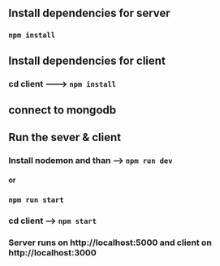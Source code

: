 ## Install dependencies for server

### `npm install`

## Install dependencies for client

### cd client ---> `npm install`

## connect to mongodb

## Run the sever & client

### Install nodemon and than --> `npm run dev`

#### or

### `npm run start`

### cd client --> `npm start`

### Server runs on http://localhost:5000 and client on http://localhost:3000
